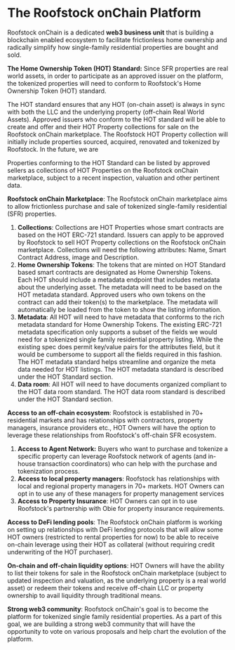 # The Roofstock onChain Platform

Roofstock onChain is a dedicated **web3 business unit** that is building a blockchain enabled ecosystem to facilitate frictionless home ownership and radically simplify how single-family residential properties are bought and sold.&#x20;

**The Home Ownership Token (HOT) Standard:** Since SFR properties are real world assets, in order to participate as an approved issuer on the platform, the tokenized properties will need to conform to Roofstock's Home Ownership Token (HOT) standard.&#x20;

The HOT standard ensures that any HOT (on-chain asset) is always in sync with both the LLC and the underlying property (off-chain Real World Assets). Approved issuers who conform to the HOT standard will be able to create and offer and their HOT Property collections for sale on the Roofstock onChain marketplace. The Roofstock HOT Property collection will initially include properties sourced, acquired, renovated and tokenized by Roofstock. In the future, we are&#x20;

Properties conforming to the HOT Standard can be listed by approved sellers as collections of HOT Properties on the Roofstock onChain marketplace, subject to a recent inspection, valuation and other pertinent data.

**Roofstock onChain Marketplace**: The Roofstock onChain marketplace aims to allow frictionless purchase and sale of tokenized single-family residential (SFR) properties.&#x20;

1. **Collections**: Collections are HOT Properties whose smart contracts are based on the HOT ERC-721 standard. Issuers can apply to be approved by Roofstock to sell HOT Property collections on the Roofstock onChain marketplace. Collections will need the following attributes: Name, Smart Contract Address, image and Description.
2. **Home Ownership Tokens**: The tokens that are minted on HOT Standard based smart contracts are designated as Home Ownership Tokens. Each HOT should include a metadata endpoint that includes metadata about the underlying asset. The metadata will need to be based on the HOT metadata standard. Approved users who own tokens on the contract can add their token(s) to the marketplace. The metadata will automatically be loaded from the token to show the listing information.
3. **Metadata**: All HOT will need to have metadata that conforms to the rich metadata standard for Home Ownership Tokens. The existing ERC-721 metadata specification only supports a subset of the fields we would need for a tokenized single family residential property listing. While the  existing spec does permit key/value pairs for the attributes field, but it would be cumbersome to support all the fields required in this fashion. The HOT metadata standard helps streamline and organize the meta data needed for HOT listings. The HOT metadata standard is described under the HOT Standard section.
4. **Data room**: All HOT will need to have documents organized compliant to the HOT data room standard. The HOT data room standard is described under the HOT Standard section.

**Access to an off-chain ecosystem**: Roofstock is established in 70+ residential markets and has relationships with contractors, property managers, insurance providers etc., HOT Owners will have the option to leverage these relationships from Roofstock's off-chain SFR ecosystem.&#x20;

1. **Access to Agent Network:** Buyers who want to purchase and tokenize a specific property can leverage Roofstock network of agents (and in-house transaction coordinators) who can help with the purchase and tokenization process.
2. **Access to local property managers**: Roofstock has relationships with local and regional property managers in 70+ markets. HOT Owners can opt in to use any of these managers for property management services
3. **Access to Property Insurance**: HOT Owners can opt in to use Roofstock's partnership with Obie for property insurance requirements.

**Access to DeFi lending pools**: The Roofstock onChain platform is working on setting up relationships with DeFi lending protocols that will allow some HOT owners (restricted to rental properties for now) to be able to receive on-chain leverage using their HOT as collateral (without requiring credit underwriting of the HOT purchaser).&#x20;

**On-chain and off-chain liquidity options**: HOT Owners will have the ability to list their tokens for sale in the Roofstock onChain marketplace (subject to updated inspection and valuation, as the underlying property is a real world asset) or redeem their tokens and receive off-chain LLC or property ownership to avail liquidity through traditional means.

**Strong web3 community**: Roofstock onChain's goal is to become the platform for tokenized single family residential properties. As a part of this goal, we are building a strong web3 community that will have the opportunity to vote on various proposals and help chart the evolution of the platform.&#x20;
